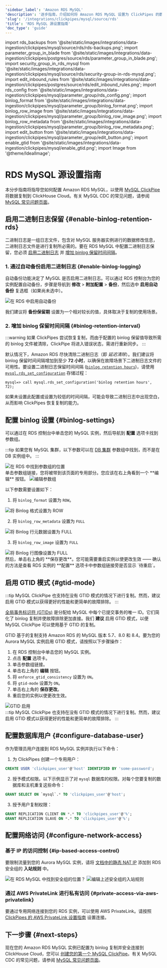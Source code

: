 ```yaml
---
'sidebar_label': 'Amazon RDS MySQL'
'description': '逐步指南，介绍如何将 Amazon RDS MySQL 设置为 ClickPipes 的数据源'
'slug': '/integrations/clickpipes/mysql/source/rds'
'title': 'RDS MySQL 源设置指南'
'doc_type': 'guide'
---
```


import rds_backups from '@site/static/images/integrations/data-ingestion/clickpipes/mysql/source/rds/rds-backups.png';
import parameter_group_in_blade from '@site/static/images/integrations/data-ingestion/clickpipes/postgres/source/rds/parameter_group_in_blade.png';
import security_group_in_rds_mysql from '@site/static/images/integrations/data-ingestion/clickpipes/mysql/source/rds/security-group-in-rds-mysql.png';
import edit_inbound_rules from '@site/static/images/integrations/data-ingestion/clickpipes/postgres/source/rds/edit_inbound_rules.png';
import rds_config from '@site/static/images/integrations/data-ingestion/clickpipes/mysql/parameter_group/rds_config.png';
import binlog_format from '@site/static/images/integrations/data-ingestion/clickpipes/mysql/parameter_group/binlog_format.png';
import binlog_row_image from '@site/static/images/integrations/data-ingestion/clickpipes/mysql/parameter_group/binlog_row_image.png';
import binlog_row_metadata from '@site/static/images/integrations/data-ingestion/clickpipes/mysql/parameter_group/binlog_row_metadata.png';
import edit_button from '@site/static/images/integrations/data-ingestion/clickpipes/mysql/parameter_group/edit_button.png';
import enable_gtid from '@site/static/images/integrations/data-ingestion/clickpipes/mysql/enable_gtid.png';
import Image from '@theme/IdealImage';


# RDS MySQL 源设置指南

本分步指南将指导您如何配置 Amazon RDS MySQL，以使用 [MySQL ClickPipe](../index.md) 将数据复制到 ClickHouse Cloud。有关 MySQL CDC 的常见问题，请参阅 [MySQL 常见问题页面](/integrations/data-ingestion/clickpipes/mysql/faq.md)。

## 启用二进制日志保留 {#enable-binlog-retention-rds}

二进制日志是一组日志文件，包含对 MySQL 服务器实例进行的数据修改信息，二进制日志文件是进行复制所必需的。要在 RDS MySQL 中配置二进制日志保留，您必须 [启用二进制日志](#enable-binlog-logging) 并 [增加 binlog 保留时间间隔](#binlog-retention-interval)。

### 1. 通过自动备份启用二进制日志 {#enable-binlog-logging}

自动备份功能决定了 MySQL 是否启用二进制日志。可以通过 RDS 控制台为您的实例配置自动备份，步骤是导航到 **修改** > **附加配置** > **备份**，然后选中 **启用自动备份** 复选框（如果尚未选中）。

<Image img={rds_backups} alt="在 RDS 中启用自动备份" size="lg" border/>

我们建议将 **备份保留期** 设置为一个相对较长的值，具体取决于复制的使用场景。

### 2. 增加 binlog 保留时间间隔 {#binlog-retention-interval}

:::warning
如果 ClickPipes 尝试恢复复制，而由于配置的 binlog 保留值导致所需的 binlog 文件被清除，ClickPipe 将进入错误状态，需进行重新同步。
:::

默认情况下，Amazon RDS 尽快清除二进制日志（即 _延迟清除_）。我们建议将 binlog 保留时间间隔增加到至少 **72 小时**，以确保在故障场景下二进制日志文件的可用性。要设置二进制日志保留时间间隔 ([`binlog retention hours`](https://docs.aws.amazon.com/AmazonRDS/latest/UserGuide/mysql-stored-proc-configuring.html#mysql_rds_set_configuration-usage-notes.binlog-retention-hours))，请使用 [`mysql.rds_set_configuration`](https://docs.aws.amazon.com/AmazonRDS/latest/UserGuide/mysql-stored-proc-configuring.html#mysql_rds_set_configuration) 存储过程：

[//]: # "注意：大多数 CDC 提供商建议 RDS 的最大保留期为 7 天/168 小时。由于这会影响磁盘使用情况，我们保守建议设置最低 3 天/72 小时。"

```text
mysql=> call mysql.rds_set_configuration('binlog retention hours', 72);
```

如果未设置此配置或设置为较低的时间间隔，可能会导致二进制日志中出现空白，从而影响 ClickPipes 恢复复制的能力。 

## 配置 binlog 设置 {#binlog-settings}

可以通过在 RDS 控制台中单击您的 MySQL 实例，然后导航到 **配置** 选项卡找到参数组。

:::tip
如果您有 MySQL 集群，以下参数可以在 [DB 集群](https://docs.aws.amazon.com/AmazonRDS/latest/AuroraUserGuide/USER_WorkingWithParamGroups.CreatingCluster.html) 参数组中找到，而不是在 DB 实例组中。
:::

<Image img={rds_config} alt="在 RDS 中找到参数组的位置" size="lg" border/>

<br/>
单击参数组链接，您将被带到该页面的专用部分。您应该在右上角看到一个 **编辑** 按钮。

<Image img={edit_button} alt="编辑参数组" size="lg" border/>

以下参数需要设置如下：

1. 将 `binlog_format` 设置为 `ROW`。

<Image img={binlog_format} alt="将 Binlog 格式设置为 ROW" size="lg" border/>

2. 将 `binlog_row_metadata` 设置为 `FULL`

<Image img={binlog_row_metadata} alt="将 Binlog 行元数据设置为 FULL" size="lg" border/>

3. 将 `binlog_row_image` 设置为 `FULL`

<Image img={binlog_row_image} alt="将 Binlog 行图像设置为 FULL" size="lg" border/>

<br/>
然后，单击右上角的 **保存更改**。您可能需要重启实例以使更改生效 —— 确认的方法是查看 RDS 实例的 **配置** 选项卡中参数组链接旁是否显示 `待重启`。

## 启用 GTID 模式 {#gtid-mode}

:::tip
MySQL ClickPipe 也支持在没有 GTID 模式的情况下进行复制。然而，建议启用 GTID 模式以获得更好的性能和更简单的故障排除。
:::

[全局事务标识符 (GTIDs)](https://dev.mysql.com/doc/refman/8.0/en/replication-gtids.html) 是分配给 MySQL 中每个已提交事务的唯一 ID。它们简化了 binlog 复制并使故障排除更加直接。我们 **建议** 启用 GTID 模式，以便 MySQL ClickPipe 可以使用基于 GTID 的复制。

GTID 基于的复制支持 Amazon RDS 的 MySQL 版本 5.7、8.0 和 8.4。要为您的 Aurora MySQL 实例启用 GTID 模式，请按照以下步骤操作：

1. 在 RDS 控制台中单击您的 MySQL 实例。
2. 点击 **配置** 选项卡。
3. 单击参数组链接。
4. 单击右上角的 **编辑** 按钮。
5. 将 `enforce_gtid_consistency` 设置为 `ON`。
6. 将 `gtid-mode` 设置为 `ON`。
7. 单击右上角的 **保存更改**。
8. 重启您的实例以使更改生效。

<Image img={enable_gtid} alt="GTID 启用" size="lg" border/>

<br/>
:::tip
MySQL ClickPipe 也支持在没有 GTID 模式的情况下进行复制。然而，建议启用 GTID 模式以获得更好的性能和更简单的故障排除。
:::

## 配置数据库用户 {#configure-database-user}

作为管理员用户连接到 RDS MySQL 实例并执行以下命令：

1. 为 ClickPipes 创建一个专用用户：

```sql
CREATE USER 'clickpipes_user'@'host' IDENTIFIED BY 'some-password';
```

2. 授予模式权限。以下示例显示了对 `mysql` 数据库的权限。对每个您要复制的数据库和主机重复这些命令：

```sql
GRANT SELECT ON `mysql`.* TO 'clickpipes_user'@'host';
```

3. 授予用户复制权限：

```sql
GRANT REPLICATION CLIENT ON *.* TO 'clickpipes_user'@'%';
GRANT REPLICATION SLAVE ON *.* TO 'clickpipes_user'@'%';
```

## 配置网络访问 {#configure-network-access}

### 基于 IP 的访问控制 {#ip-based-access-control}

要限制流量到您的 Aurora MySQL 实例，请将 [文档中的静态 NAT IP](../../index.md#list-of-static-ips) 添加到 RDS 安全组的 **入站规则** 中。

<Image img={security_group_in_rds_mysql} alt="在 RDS MySQL 中找到安全组的位置？" size="lg" border/>

<Image img={edit_inbound_rules} alt="编辑上述安全组的入站规则" size="lg" border/>

### 通过 AWS PrivateLink 进行私有访问 {#private-access-via-aws-privatelink}

要通过专用网络连接到您的 RDS 实例，可以使用 AWS PrivateLink。请按照 [ClickPipes 的 AWS PrivateLink 设置指南](/knowledgebase/aws-privatelink-setup-for-clickpipes) 设置连接。

## 下一步骤 {#next-steps}

现在您的 Amazon RDS MySQL 实例已配置为 binlog 复制并安全连接到 ClickHouse Cloud，您可以 [创建您的第一个 MySQL ClickPipe](/integrations/clickpipes/mysql/#create-your-clickpipe)。有关 MySQL CDC 的常见问题，请参阅 [MySQL 常见问题页面](/integrations/data-ingestion/clickpipes/mysql/faq.md)。
